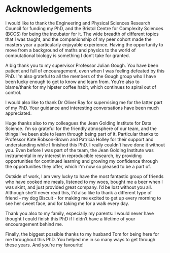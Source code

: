 # Acknowledgements

I would like to thank the Engineering and Physical Sciences Research Council for funding my PhD, and the Bristol Centre for Complexity Sciences (BCCS) for being the incubator for it. The wide breadth of different topics that I was taught, and the companionship of my peer cohort made the masters year a particularly enjoyable experience. Having the opportunity to move from a background of maths and physics to the world of computational biology is something I don’t take for granted. 

A big thank you to my supervisor Professor Julian Gough. You have been patient and full of encouragement, even when I was feeling defeated by this PhD.  I’m also grateful to all the members of the Gough group who I have been lucky enough to get to know and learn from. You’re also to blame/thank for my hipster coffee habit, which continues to spiral out of control.

I would also like to thank Dr Oliver Ray for supervising me for the latter part of my PhD. Your guidance and interesting conversations have been much appreciated.

Huge thanks also to my colleagues the Jean Golding Institute for Data Science. I’m so grateful for the friendly atmosphere of our team, and the things I’ve been able to learn through being part of it. Particular thanks to Professor Kate Robson-Brown and Patricia Holley for their support and understanding while I finished this PhD. I really couldn’t have done it without you. Even before I was part of the team, the Jean Golding Institute was instrumental in my interest in reproducible research, by providing opportunities for continued learning and growing my confidence through the opportunities they offer, which I'm now so pleased to be a part of.

Outside of work, I am very lucky to have the most fantastic group of friends who have cooked me meals, listened to my woes, bought me a beer when I was skint, and just provided great company. I’d be lost without you all. Although she'll never read this, I'd also like to thank a different type of friend - my dog Biscuit - for making me excited to get up every morning to see her sweet face, and for taking me for a walk every day.

Thank you also to my family, especially my parents: I would never have thought I could finish this PhD if I didn’t have a lifetime of your encouragement behind me.

Finally, the biggest possible thanks to my husband Tom for being here for me throughout this PhD. You helped me in so many ways to get through these years. And you’re my favourite!
